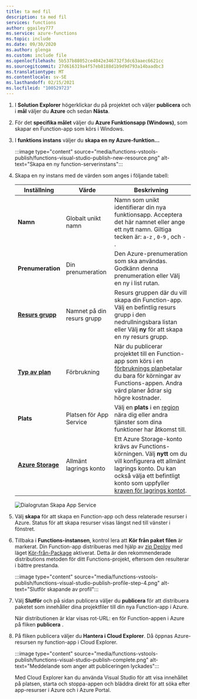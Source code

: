 ```yaml
---
title: ta med fil
description: ta med fil
services: functions
author: ggailey777
ms.service: azure-functions
ms.topic: include
ms.date: 09/30/2020
ms.author: glenga
ms.custom: include file
ms.openlocfilehash: 5b537b88052ce4042e346732f3dc63aaec6621cc
ms.sourcegitcommit: 27d616319a4f57eb8188d1b9d9d793a14baadbc3
ms.translationtype: MT
ms.contentlocale: sv-SE
ms.lasthandoff: 02/15/2021
ms.locfileid: "100529723"
---
```

1. I **Solution Explorer** högerklickar du på projektet och väljer **publicera** och i **mål** väljer du **Azure** och sedan **Nästa**.

1. För det **specifika målet** väljer du **Azure Funktionsapp (Windows)**, som skapar en Function-app som körs i Windows.

1. I **funktions instans** väljer du **skapa en ny Azure-funktion...** 

    :::image type="content" source="media/functions-vstools-publish/functions-visual-studio-publish-new-resource.png" alt-text="Skapa en ny function-serverinstans":::

1. Skapa en ny instans med de värden som anges i följande tabell:

    | Inställning      | Värde  | Beskrivning                                |
    | ------------ |  ------- | -------------------------------------------------- |
    | **Namn** | Globalt unikt namn | Namn som unikt identifierar din nya funktionsapp. Acceptera det här namnet eller ange ett nytt namn. Giltiga tecken är: `a-z` , `0-9` , och `-` . |
    | **Prenumeration** | Din prenumeration | Den Azure-prenumeration som ska användas. Godkänn denna prenumeration eller Välj en ny i list rutan. |
    | **[Resurs grupp](../articles/azure-resource-manager/management/overview.md)** | Namnet på din resurs grupp |  Resurs gruppen där du vill skapa din Function-app. Välj en befintlig resurs grupp i den nedrullningsbara listan eller Välj **ny** för att skapa en ny resurs grupp.|
    | **[Typ av plan](../articles/azure-functions/functions-scale.md)** | Förbrukning | När du publicerar projektet till en Function-app som körs i en [förbruknings plan](../articles/azure-functions/consumption-plan.md)betalar du bara för körningar av Functions-appen. Andra värd planer ådrar sig högre kostnader. |
    | **Plats** | Platsen för App Service | Välj en **plats** i en [region](https://azure.microsoft.com/regions/) nära dig eller andra tjänster som dina funktioner har åtkomst till. |
    | **[Azure Storage](../articles/azure-functions/storage-considerations.md)** | Allmänt lagrings konto | Ett Azure Storage-konto krävs av Functions-körningen. Välj **nytt** om du vill konfigurera ett allmänt lagrings konto. Du kan också välja ett befintligt konto som uppfyller [kraven för lagrings kontot](../articles/azure-functions/storage-considerations.md#storage-account-requirements).  |

    ![Dialogrutan Skapa App Service](./media/functions-vstools-publish/functions-visual-studio-publish.png)

1. Välj **skapa** för att skapa en Function-app och dess relaterade resurser i Azure. Status för att skapa resurser visas längst ned till vänster i fönstret. 

1. Tillbaka i **Functions-instansen**, kontrol lera att **Kör från paket filen** är markerat. Din Function-app distribueras med hjälp av [zip Deploy](../articles/azure-functions/functions-deployment-technologies.md#zip-deploy) med läget [Kör-från-Package](../articles/azure-functions/run-functions-from-deployment-package.md) aktiverat. Detta är den rekommenderade distributions metoden för ditt Functions-projekt, eftersom den resulterar i bättre prestanda. 

    :::image type="content" source="media/functions-vstools-publish/functions-visual-studio-publish-profile-step-4.png" alt-text="Slutför skapande av profil":::

1. Välj **Slutför** och på sidan publicera väljer du **publicera** för att distribuera paketet som innehåller dina projektfiler till din nya Function-app i Azure. 

    När distributionen är klar visas rot-URL: en för Function-appen i Azure på fliken **publicera** . 
    
1.  På fliken publicera väljer du **Hantera i Cloud Explorer**. Då öppnas Azure-resursen ny function-app i Cloud Explorer. 
    
    :::image type="content" source="media/functions-vstools-publish/functions-visual-studio-publish-complete.png" alt-text="Meddelande som anger att publiceringen lyckades":::
    
    Med Cloud Explorer kan du använda Visual Studio för att visa innehållet på platsen, starta och stoppa-appen och bläddra direkt för att söka efter app-resurser i Azure och i Azure Portal. 
